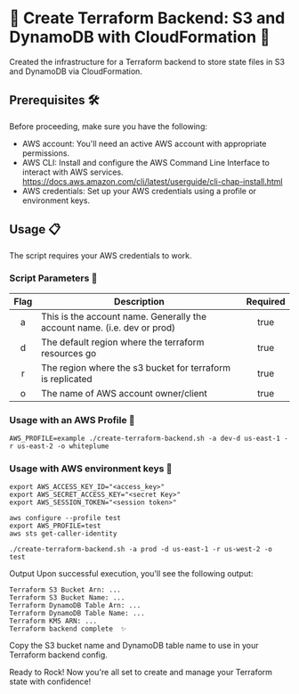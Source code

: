 # 🚀 Create Terraform Backend: S3 and DynamoDB with CloudFormation 🚀

Created the infrastructure for a Terraform backend to store state files in S3 and DynamoDB via CloudFormation.

## Prerequisites 🛠️

Before proceeding, make sure you have the following:

* AWS account: You'll need an active AWS account with appropriate permissions.
* AWS CLI: Install and configure the AWS Command Line Interface to interact with AWS services. https://docs.aws.amazon.com/cli/latest/userguide/cli-chap-install.html
* AWS credentials: Set up your AWS credentials using a profile or environment keys.

## Usage 📋

The script requires your AWS credentials to work.

### Script Parameters 🎯


| Flag  | Description                                                              | Required |
| :---: | ------------------------------------------------------------------------ | :------: |
| a     | This is the account name. Generally the account name. (i.e. dev or prod) | true     |
| d     | The default region where the terraform resources go                      | true     |
| r     | The region where the s3 bucket for terraform is replicated               | true     |
| o     | The name of AWS account owner/client                                     | true     |

### Usage with an AWS Profile 🔄

```
AWS_PROFILE=example ./create-terraform-backend.sh -a dev-d us-east-1 -r us-east-2 -o whiteplume
```

### Usage with AWS environment keys  🔑

```
export AWS_ACCESS_KEY_ID="<access_key>"
export AWS_SECRET_ACCESS_KEY="<secret Key>"
export AWS_SESSION_TOKEN="<session token>"

aws configure --profile test
export AWS_PROFILE=test
aws sts get-caller-identity

./create-terraform-backend.sh -a prod -d us-east-1 -r us-west-2 -o test
```

Output
Upon successful execution, you'll see the following output:

```
Terraform S3 Bucket Arn: ...
Terraform S3 Bucket Name: ...
Terraform DynamoDB Table Arn: ...
Terraform DynamoDB Table Name: ...
Terraform KMS ARN: ...
Terraform backend complete  ✨
```

Copy the S3 bucket name and DynamoDB table name to use in your Terraform backend config.

Ready to Rock!
Now you're all set to create and manage your Terraform state with confidence! ️
